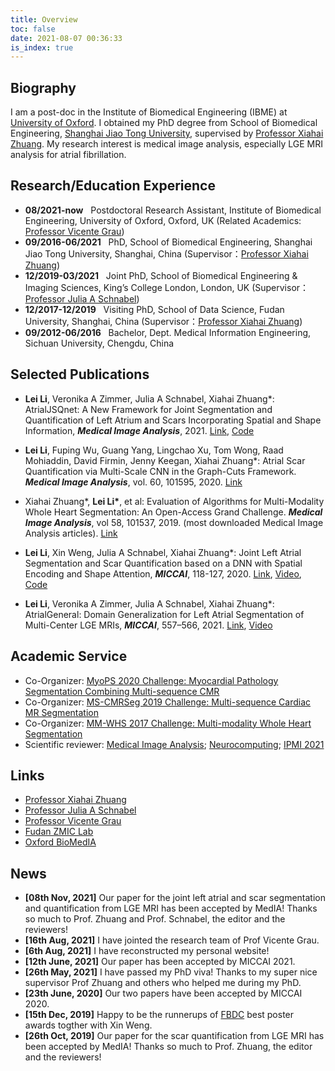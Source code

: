 ```yaml
---
title: Overview
toc: false
date: 2021-08-07 00:36:33
is_index: true
---
```

## Biography

I am a post-doc in the Institute of Biomedical Engineering (IBME) at [University of Oxford](https://eng.ox.ac.uk/biomedical-image-analysis/). I obtained my PhD degree from School of Biomedical Engineering, [Shanghai Jiao Tong University](http://en.bme.sjtu.edu.cn/), supervised by [Professor Xiahai Zhuang](http://www.sdspeople.fudan.edu.cn/zhuangxiahai/). My research interest is medical image analysis, especially LGE MRI analysis for atrial fibrillation.


## Research/Education Experience
* **08/2021-now** &nbsp; Postdoctoral Research Assistant, Institute of Biomedical Engineering, University of Oxford, Oxford, UK (Related Academics: [Professor Vicente Grau](https://eng.ox.ac.uk/people/vicente-grau-colomer/))
* **09/2016-06/2021** &nbsp; PhD, School of Biomedical Engineering, Shanghai Jiao Tong University, Shanghai, China (Supervisor：[Professor Xiahai Zhuang](http://www.sdspeople.fudan.edu.cn/zhuangxiahai/))
* **12/2019-03/2021** &nbsp; Joint PhD, School of Biomedical Engineering & Imaging Sciences, King’s College London, London, UK (Supervisor：[Professor Julia A Schnabel](https://www.kcl.ac.uk/people/julia-a-schnabel))
* **12/2017-12/2019** &nbsp; Visiting PhD, School of Data Science, Fudan University, Shanghai, China (Supervisor：[Professor Xiahai Zhuang](http://www.sdspeople.fudan.edu.cn/zhuangxiahai/))
* **09/2012-06/2016** &nbsp; Bachelor, Dept. Medical Information Engineering, Sichuan University, Chengdu, China


## Selected Publications
* **Lei Li**, Veronika A Zimmer, Julia A Schnabel, Xiahai Zhuang\*: AtrialJSQnet: A New Framework for Joint Segmentation and Quantification of Left Atrium and Scars Incorporating Spatial and Shape Information, ***Medical Image Analysis***, 2021. [Link](https://arxiv.org/abs/2008.04729), [Code](https://github.com/Marie0909/AtrialJSQnet)
  
* **Lei Li**, Fuping Wu, Guang Yang, Lingchao Xu, Tom Wong, Raad Mohiaddin, David Firmin, Jenny Keegan, Xiahai Zhuang\*: Atrial Scar Quantification via Multi-Scale CNN in the Graph-Cuts Framework. ***Medical Image Analysis***, vol. 60, 101595, 2020. [Link](https://www.sciencedirect.com/science/article/pii/S1361841519301355)

* Xiahai Zhuang\*, **Lei Li\***, et al: Evaluation of Algorithms for Multi-Modality Whole Heart Segmentation: An Open-Access Grand Challenge. ***Medical Image Analysis***, vol 58, 101537, 2019. (most downloaded Medical Image Analysis articles). [Link](https://www.sciencedirect.com/science/article/pii/S1361841519300751)

* **Lei Li**, Xin Weng, Julia A Schnabel, Xiahai Zhuang\*: Joint Left Atrial Segmentation and Scar Quantification based on a DNN with Spatial Encoding and Shape Attention, ***MICCAI***, 118-127, 2020. [Link](https://link.springer.com/chapter/10.1007/978-3-030-59719-1_12), [Video](https://www.bilibili.com/video/BV1rA41177eV), [Code](https://github.com/Marie0909/AtrialJSQnet)
  
* **Lei Li**, Veronika A Zimmer, Julia A Schnabel, Xiahai Zhuang*: AtrialGeneral: Domain Generalization for Left Atrial Segmentation of Multi-Center LGE MRIs, ***MICCAI***, 557–566, 2021. [Link](https://link.springer.com/chapter/10.1007%2F978-3-030-87231-1_54), [Video](https://drive.google.com/file/d/141FI3F4EHMihq4O3R-jTUCEkUXBE91H3/view?usp=sharing)


## Academic Service
<!-- * Co-Chair: [11th Workshop on Statistical Atlases and Computational Modelling of the Heart, Lima, Peru](https://stacom2020.cardiacatlas.org/)  -->
* Co-Organizer: [MyoPS 2020 Challenge: Myocardial Pathology Segmentation Combining Multi-sequence CMR](http://www.sdspeople.fudan.edu.cn/zhuangxiahai/0/myops20/)
* Co-Organizer: [MS-CMRSeg 2019 Challenge: Multi-sequence Cardiac MR Segmentation](http://www.sdspeople.fudan.edu.cn/zhuangxiahai/0/mscmrseg19/)
* Co-Organizer: [MM-WHS 2017 Challenge: Multi-modality Whole Heart Segmentation](http://www.sdspeople.fudan.edu.cn/zhuangxiahai/0/mmwhs/)
* Scientific reviewer: [Medical Image Analysis](https://www.journals.elsevier.com/medical-image-analysis); [Neurocomputing](https://www.journals.elsevier.com/neurocomputing); [IPMI 2021](http://ipmi2021.org/)

## Links
* [Professor Xiahai Zhuang](http://www.sdspeople.fudan.edu.cn/zhuangxiahai/)
* [Professor Julia A Schnabel](https://www.kcl.ac.uk/people/julia-a-schnabel)
* [Professor Vicente Grau](https://eng.ox.ac.uk/people/vicente-grau-colomer/)
* [Fudan ZMIC Lab](https://zmiclab.github.io/index.html)
* [Oxford BioMedIA](https://eng.ox.ac.uk/biomedical-image-analysis/)

## News
* **[08th Nov, 2021]** Our paper for the joint left atrial and scar segmentation and quantification from LGE MRI has been accepted by MedIA! Thanks so much to Prof. Zhuang and Prof. Schnabel, the editor and the reviewers!
* **[16th Aug, 2021]** I have jointed the research team of Prof Vicente Grau.
* **[6th Aug, 2021]** I have reconstructed my personal website!
* **[12th June, 2021]** Our paper has been accepted by MICCAI 2021.
* **[26th May, 2021]** I have passed my PhD viva! Thanks to my super nice supervisor Prof Zhuang and others who helped me during my PhD.
* **[23th June, 2020]** Our two papers have been accepted by MICCAI 2020.
* **[15th Dec, 2019]** Happy to be the runnerups of [FBDC](https://fbdc.fudan.edu.cn/wosterwwession/list.htm) best poster awards togther with Xin Weng.
* **[26th Oct, 2019]** Our paper for the scar quantification from LGE MRI has been accepted by MedIA! Thanks so much to Prof. Zhuang, the editor and the reviewers!